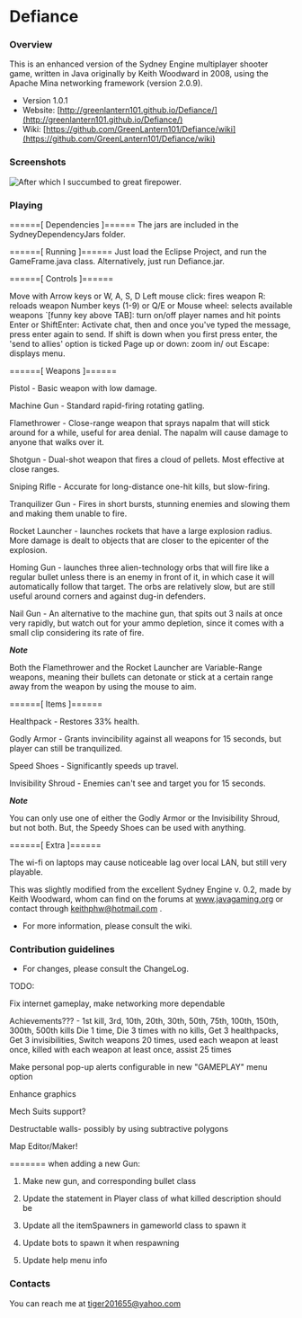 
# Defiance #

### Overview ###
This is an enhanced version of the Sydney Engine multiplayer shooter game, written in Java originally by Keith Woodward in 2008, using the Apache Mina networking framework (version 2.0.9).

* Version 1.0.1
* Website: [http://greenlantern101.github.io/Defiance/](http://greenlantern101.github.io/Defiance/)
* Wiki: [https://github.com/GreenLantern101/Defiance/wiki](https://github.com/GreenLantern101/Defiance/wiki)

### Screenshots ###
![After which I succumbed to great firepower.](https://github.com/GreenLantern101/Defiance/blob/master/SydneyShooter/Defiance2.PNG "After which I succumbed to great firepower.")

### Playing ###

======[ Dependencies ]====== 
The jars are included in the SydneyDependencyJars folder.

======[ Running ]====== 
Just load the Eclipse Project, and run the GameFrame.java class.
Alternatively, just run Defiance.jar.


======[ Controls ]====== 

Move with Arrow keys or W, A, S, D
Left mouse click: fires weapon
R: reloads weapon
Number keys (1-9) or Q/E or Mouse wheel: selects available weapons
`[funny key above TAB]: turn on/off player names and hit points
Enter or ShiftEnter: Activate chat, then and once you've typed the message, press enter again to send. 
If shift is down when you first press enter, the 'send to allies' option is ticked
Page up or down: zoom in/ out
Escape: displays menu.
				
======[ Weapons ]====== 

Pistol - Basic weapon with low damage.

Machine Gun - Standard rapid-firing rotating gatling.

Flamethrower - Close-range weapon that sprays napalm that will stick around for a while, useful for area denial. The napalm will cause damage to anyone that walks over it.

Shotgun - Dual-shot weapon that fires a cloud of pellets. Most effective at close ranges.

Sniping Rifle - Accurate for long-distance one-hit kills, but slow-firing.

Tranquilizer Gun - Fires in short bursts, stunning enemies and slowing them and making them unable to fire.

Rocket Launcher - launches rockets that have a large explosion radius. More damage is dealt to objects that are closer to the epicenter of the explosion.

Homing Gun - launches three alien-technology orbs that will fire like a regular bullet unless there is an enemy in front of it, in which case it will automatically follow that target. The orbs are relatively slow, but are still useful around corners and against dug-in defenders.

Nail Gun - An alternative to the machine gun, that spits out 3 nails at once very rapidly, but watch out for your ammo depletion, since it comes with a small clip considering its rate of fire.

***Note***

Both the Flamethrower and the Rocket Launcher are Variable-Range weapons, meaning their bullets can detonate or stick at a  certain range away from the weapon by using the mouse to aim.
				
======[ Items ]====== 

Healthpack - Restores 33% health.

Godly Armor - Grants invincibility against all weapons for 15 seconds, but player can still be tranquilized.

Speed Shoes - Significantly speeds up travel.

Invisibility Shroud - Enemies can't see and target you for 15 seconds.


***Note***

You can only use one of either the Godly Armor or the Invisibility Shroud, but not both. But, the Speedy Shoes can be used with anything.
				
======[ Extra ]======  

The wi-fi on laptops may cause noticeable lag over local LAN, but still very playable. 
				
This was slightly modified from the excellent Sydney Engine v. 0.2, made by Keith Woodward,  whom can find on the forums at www.javagaming.org or contact through keithphw@hotmail.com .

* For more information, please consult the wiki.

### Contribution guidelines ###

* For changes, please consult the ChangeLog.

TODO:

Fix internet gameplay, make networking more dependable

Achievements??? - 1st kill, 3rd, 10th, 20th, 30th, 50th, 75th, 100th, 150th, 300th, 500th kills
Die 1 time,
Die 3 times with no kills, 
Get 3 healthpacks, 
Get 3 invisibilities, 
Switch weapons 20 times, 
used each weapon at least once, 
killed with each weapon at least once, 
assist 25 times

Make personal pop-up alerts configurable in new "GAMEPLAY" menu option

Enhance graphics

Mech Suits support?

Destructable walls- possibly by using subtractive polygons

Map Editor/Maker!

======= when adding a new Gun:

1. Make new gun, and corresponding bullet class

2. Update the statement in Player class of what killed description should be

3. Update all the itemSpawners in gameworld class to spawn it

4. Update bots to spawn it when respawning

5. Update help menu info

### Contacts ###

You can reach me at tiger201655@yahoo.com
